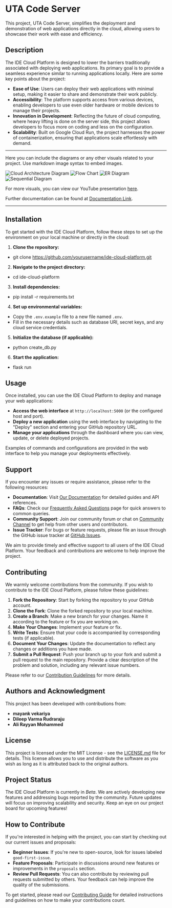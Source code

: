# UTA Code Server

This project, UTA Code Server, simplifies the deployment and demonstration of web applications directly in the cloud, allowing users to showcase their work with ease and efficiency.

## Description

The IDE Cloud Platform is designed to lower the barriers traditionally associated with deploying web applications. Its primary goal is to provide a seamless experience similar to running applications locally. Here are some key points about the project:

- **Ease of Use**: Users can deploy their web applications with minimal setup, making it easier to share and demonstrate their work publicly.
- **Accessibility**: The platform supports access from various devices, enabling developers to use even older hardware or mobile devices to manage their projects.
- **Innovation in Development**: Reflecting the future of cloud computing, where heavy lifting is done on the server side, this project allows developers to focus more on coding and less on the configuration.
- **Scalability**: Built on Google Cloud Run, the project harnesses the power of containerization, ensuring that applications scale effortlessly with demand.
----------
Here you can include the diagrams or any other visuals related to your project. Use markdown image syntax to embed images.

![Cloud Architecture Diagram](URL_TO_DIAGRAM)
![Flow Chart](URL_TO_FLOWCHART)
![ER Diagram](URL_TO_ER_DIAGRAM)
![Sequential Diagram](URL_TO_SEQUENTIAL_DIAGRAM)

For more visuals, you can view our YouTube presentation [here](YOUTUBE_LINK).

Further documentation can be found at [Documentation Link](DOCUMENTATION_LINK).

------------
## Installation

To get started with the IDE Cloud Platform, follow these steps to set up the environment on your local machine or directly in the cloud:

1. **Clone the repository:**
- git clone https://github.com/yourusername/ide-cloud-platform.git
2. **Navigate to the project directory:**
- cd ide-cloud-platform
3. **Install dependencies:**
- pip install -r requirements.txt
4. **Set up environmental variables:**
- Copy the `.env.example` file to a new file named `.env`.
- Fill in the necessary details such as database URI, secret keys, and any cloud service credentials.
5. **Initialize the database (if applicable):**
- python create_db.py
6. **Start the application:**
- flask run


## Usage

Once installed, you can use the IDE Cloud Platform to deploy and manage your web applications:

- **Access the web interface** at `http://localhost:5000` (or the configured host and port).
- **Deploy a new application** using the web interface by navigating to the "Deploy" section and entering your GitHub repository URL.
- **Manage your applications** through the dashboard where you can view, update, or delete deployed projects.

Examples of commands and configurations are provided in the web interface to help you manage your deployments effectively.

## Support

If you encounter any issues or require assistance, please refer to the following resources:

- **Documentation**: Visit [Our Documentation](URL_TO_DOCUMENTATION) for detailed guides and API references.
- **FAQs**: Check our [Frequently Asked Questions](URL_TO_FAQ) page for quick answers to common queries.
- **Community Support**: Join our community forum or chat on [Community Channel](URL_TO_COMMUNITY) to get help from other users and contributors.
- **Issue Tracker**: For bugs or feature requests, please file an issue through the GitHub issue tracker at [GitHub Issues](https://github.com/yourusername/ide-cloud-platform/issues).

We aim to provide timely and effective support to all users of the IDE Cloud Platform. Your feedback and contributions are welcome to help improve the project.
## Contributing

We warmly welcome contributions from the community. If you wish to contribute to the IDE Cloud Platform, please follow these guidelines:

1. **Fork the Repository**: Start by forking the repository to your GitHub account.
2. **Clone the Fork**: Clone the forked repository to your local machine.
3. **Create a Branch**: Make a new branch for your changes. Name it according to the feature or fix you are working on.
4. **Make Your Changes**: Implement your feature or fix.
5. **Write Tests**: Ensure that your code is accompanied by corresponding tests (if applicable).
6. **Document Your Changes**: Update the documentation to reflect any changes or additions you have made.
7. **Submit a Pull Request**: Push your branch up to your fork and submit a pull request to the main repository. Provide a clear description of the problem and solution, including any relevant issue numbers.

Please refer to our [Contribution Guidelines](URL_TO_CONTRIBUTION_GUIDELINES) for more details.

## Authors and Acknowledgment

This project has been developed with contributions from:

- **mayank vekariya** 
- **Dileep Varma Rudraraju**
- **Ali Rayyan Mohammed** 


## License

This project is licensed under the MIT License - see the [LICENSE.md](LICENSE.md) file for details. This license allows you to use and distribute the software as you wish as long as it is attributed back to the original authors.

## Project Status

The IDE Cloud Platform is currently in _Beta_. We are actively developing new features and addressing bugs reported by the community. Future updates will focus on improving scalability and security. Keep an eye on our project board for upcoming features!

## How to Contribute

If you're interested in helping with the project, you can start by checking out our current issues and proposals:

- **Beginner Issues**: If you're new to open-source, look for issues labeled `good-first-issue`.
- **Feature Proposals**: Participate in discussions around new features or improvements in the `proposals` section.
- **Review Pull Requests**: You can also contribute by reviewing pull requests submitted by others. Your feedback can help improve the quality of the submissions.

To get started, please read our [Contributing Guide](URL_TO_CONTRIBUTING_GUIDE) for detailed instructions and guidelines on how to make your contributions count.

